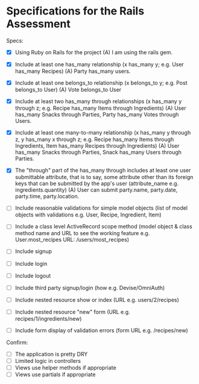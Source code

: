 # Specifications for the Rails Assessment

Specs:
- [x] Using Ruby on Rails for the project 
		(A) I am using the rails gem.

- [x] Include at least one has_many relationship (x has_many y; e.g. User has_many Recipes) 
		(A) Party has_many users.

- [x] Include at least one belongs_to relationship (x belongs_to y; e.g. Post belongs_to User)
		(A) Vote belongs_to User

- [x] Include at least two has_many through relationships (x has_many y through z; e.g. Recipe has_many Items through Ingredients)
		(A) User has_many Snacks through Parties, Party has_many Votes through Users.

- [x] Include at least one many-to-many relationship (x has_many y through z, y has_many x through z; e.g. Recipe has_many Items through Ingredients, Item has_many Recipes through Ingredients)
		(A) User has_many Snacks through Parties, Snack has_many Users through Parties.

- [x] The "through" part of the has_many through includes at least one user submittable attribute, that is to say, some attribute other than its foreign keys that can be submitted by the app's user (attribute_name e.g. ingredients.quantity)
		(A) User can submit party.name, party.date, party.time, party.location.
		
- [ ] Include reasonable validations for simple model objects (list of model objects with validations e.g. User, Recipe, Ingredient, Item)
- [ ] Include a class level ActiveRecord scope method (model object & class method name and URL to see the working feature e.g. User.most_recipes URL: /users/most_recipes)
- [ ] Include signup
- [ ] Include login
- [ ] Include logout
- [ ] Include third party signup/login (how e.g. Devise/OmniAuth)
- [ ] Include nested resource show or index (URL e.g. users/2/recipes)
- [ ] Include nested resource "new" form (URL e.g. recipes/1/ingredients/new)
- [ ] Include form display of validation errors (form URL e.g. /recipes/new)

Confirm:
- [ ] The application is pretty DRY
- [ ] Limited logic in controllers
- [ ] Views use helper methods if appropriate
- [ ] Views use partials if appropriate